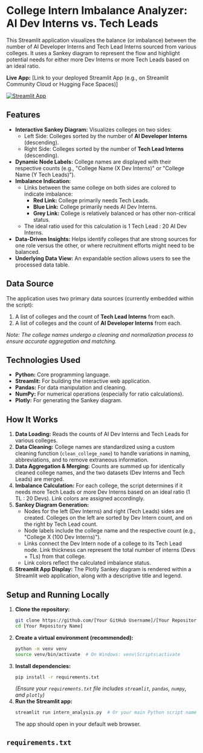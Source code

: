 # College Intern Imbalance Analyzer: AI Dev Interns vs. Tech Leads

This Streamlit application visualizes the balance (or imbalance) between the number of AI Developer Interns and Tech Lead Interns sourced from various colleges. It uses a Sankey diagram to represent the flow and highlight potential needs for either more Dev Interns or more Tech Leads based on an ideal ratio.

**Live App:** [Link to your deployed Streamlit App (e.g., on Streamlit Community Cloud or Hugging Face Spaces)]

[![Streamlit App](https://static.streamlit.io/badges/streamlit_badge_black_white.svg)]((https://internanalysis.streamlit.app/))

## Features

*   **Interactive Sankey Diagram:** Visualizes colleges on two sides:
    *   Left Side: Colleges sorted by the number of **AI Developer Interns** (descending).
    *   Right Side: Colleges sorted by the number of **Tech Lead Interns** (descending).
*   **Dynamic Node Labels:** College names are displayed with their respective counts (e.g., "College Name (X Dev Interns)" or "College Name (Y Tech Leads)").
*   **Imbalance Indication:**
    *   Links between the same college on both sides are colored to indicate imbalance:
        *   **Red Link:** College primarily needs Tech Leads.
        *   **Blue Link:** College primarily needs AI Dev Interns.
        *   **Grey Link:** College is relatively balanced or has other non-critical status.
    *   The ideal ratio used for this calculation is 1 Tech Lead : 20 AI Dev Interns.
*   **Data-Driven Insights:** Helps identify colleges that are strong sources for one role versus the other, or where recruitment efforts might need to be balanced.
*   **Underlying Data View:** An expandable section allows users to see the processed data table.

## Data Source

The application uses two primary data sources (currently embedded within the script):
1.  A list of colleges and the count of **Tech Lead Interns** from each.
2.  A list of colleges and the count of **AI Developer Interns** from each.

*Note: The college names undergo a cleaning and normalization process to ensure accurate aggregation and matching.*

## Technologies Used

*   **Python:** Core programming language.
*   **Streamlit:** For building the interactive web application.
*   **Pandas:** For data manipulation and cleaning.
*   **NumPy:** For numerical operations (especially for ratio calculations).
*   **Plotly:** For generating the Sankey diagram.

## How It Works

1.  **Data Loading:** Reads the counts of AI Dev Interns and Tech Leads for various colleges.
2.  **Data Cleaning:** College names are standardized using a custom cleaning function (`clean_college_name`) to handle variations in naming, abbreviations, and to remove extraneous information.
3.  **Data Aggregation & Merging:** Counts are summed up for identically cleaned college names, and the two datasets (Dev Interns and Tech Leads) are merged.
4.  **Imbalance Calculation:** For each college, the script determines if it needs more Tech Leads or more Dev Interns based on an ideal ratio (1 TL : 20 Devs). Link colors are assigned accordingly.
5.  **Sankey Diagram Generation:**
    *   Nodes for the left (Dev Interns) and right (Tech Leads) sides are created. Colleges on the left are sorted by Dev Intern count, and on the right by Tech Lead count.
    *   Node labels include the college name and the respective count (e.g., "College X (100 Dev Interns)").
    *   Links connect the Dev Intern node of a college to its Tech Lead node. Link thickness can represent the total number of interns (Devs + TLs) from that college.
    *   Link colors reflect the calculated imbalance status.
6.  **Streamlit App Display:** The Plotly Sankey diagram is rendered within a Streamlit web application, along with a descriptive title and legend.

## Setup and Running Locally

1.  **Clone the repository:**
    ```bash
    git clone https://github.com/[Your GitHub Username]/[Your Repository Name].git
    cd [Your Repository Name]
    ```
2.  **Create a virtual environment (recommended):**
    ```bash
    python -m venv venv
    source venv/bin/activate  # On Windows: venv\Scripts\activate
    ```
3.  **Install dependencies:**
    ```bash
    pip install -r requirements.txt
    ```
    *(Ensure your `requirements.txt` file includes `streamlit`, `pandas`, `numpy`, and `plotly`)*
4.  **Run the Streamlit app:**
    ```bash
    streamlit run intern_analysis.py  # Or your main Python script name
    ```
    The app should open in your default web browser.

## `requirements.txt`
